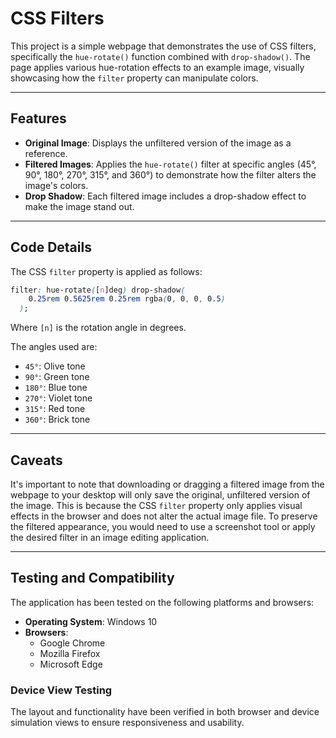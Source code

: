 # CSS Filters

This project is a simple webpage that demonstrates the use of CSS filters, specifically the `hue-rotate()` function combined with `drop-shadow()`. The page applies various hue-rotation effects to an example image, visually showcasing how the `filter` property can manipulate colors.

---

## Features

- **Original Image**: Displays the unfiltered version of the image as a reference.
- **Filtered Images**: Applies the `hue-rotate()` filter at specific angles (45°, 90°, 180°, 270°, 315°, and 360°) to demonstrate how the filter alters the image's colors.
- **Drop Shadow**: Each filtered image includes a drop-shadow effect to make the image stand out.

---

## Code Details

The CSS `filter` property is applied as follows:

```css
filter: hue-rotate([n]deg) drop-shadow(
    0.25rem 0.5625rem 0.25rem rgba(0, 0, 0, 0.5)
  );
```

Where `[n]` is the rotation angle in degrees.

The angles used are:

- `45°`: Olive tone
- `90°`: Green tone
- `180°`: Blue tone
- `270°`: Violet tone
- `315°`: Red tone
- `360°`: Brick tone

---

## Caveats

It's important to note that downloading or dragging a filtered image from the webpage to your desktop will only save the original, unfiltered version of the image. This is because the CSS `filter` property only applies visual effects in the browser and does not alter the actual image file. To preserve the filtered appearance, you would need to use a screenshot tool or apply the desired filter in an image editing application.

---

## Testing and Compatibility

The application has been tested on the following platforms and browsers:

- **Operating System**: Windows 10
- **Browsers**:
  - Google Chrome
  - Mozilla Firefox
  - Microsoft Edge

### Device View Testing

The layout and functionality have been verified in both browser and device simulation views to ensure responsiveness and usability.
